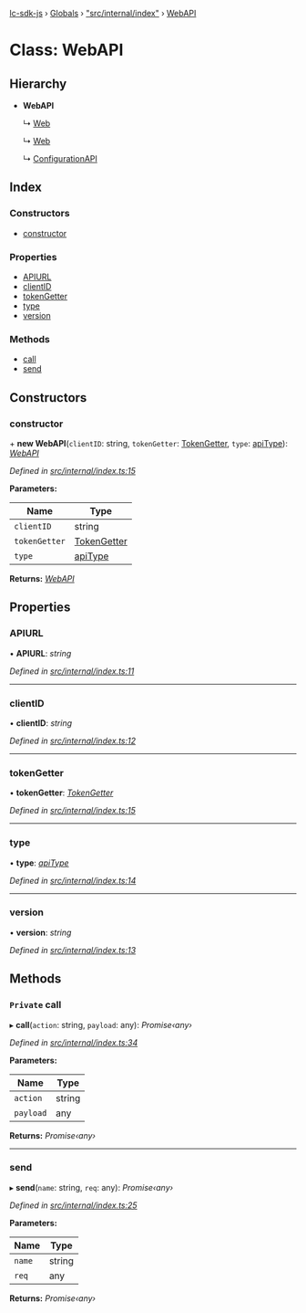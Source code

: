 [lc-sdk-js](../README.md) › [Globals](../globals.md) › ["src/internal/index"](../modules/_src_internal_index_.md) › [WebAPI](_src_internal_index_.webapi.md)

# Class: WebAPI

## Hierarchy

* **WebAPI**

  ↳ [Web](_src_agent_web_.web.md)

  ↳ [Web](_src_customer_web_.web.md)

  ↳ [ConfigurationAPI](_src_configuration_index_.configurationapi.md)

## Index

### Constructors

* [constructor](_src_internal_index_.webapi.md#constructor)

### Properties

* [APIURL](_src_internal_index_.webapi.md#apiurl)
* [clientID](_src_internal_index_.webapi.md#clientid)
* [tokenGetter](_src_internal_index_.webapi.md#tokengetter)
* [type](_src_internal_index_.webapi.md#type)
* [version](_src_internal_index_.webapi.md#version)

### Methods

* [call](_src_internal_index_.webapi.md#private-call)
* [send](_src_internal_index_.webapi.md#send)

## Constructors

###  constructor

\+ **new WebAPI**(`clientID`: string, `tokenGetter`: [TokenGetter](../modules/_src_authorization_index_.md#tokengetter), `type`: [apiType](../modules/_src_internal_index_.md#apitype)): *[WebAPI](_src_internal_index_.webapi.md)*

*Defined in [src/internal/index.ts:15](https://github.com/livechat/lc-sdk-js/blob/38eeefe/src/internal/index.ts#L15)*

**Parameters:**

Name | Type |
------ | ------ |
`clientID` | string |
`tokenGetter` | [TokenGetter](../modules/_src_authorization_index_.md#tokengetter) |
`type` | [apiType](../modules/_src_internal_index_.md#apitype) |

**Returns:** *[WebAPI](_src_internal_index_.webapi.md)*

## Properties

###  APIURL

• **APIURL**: *string*

*Defined in [src/internal/index.ts:11](https://github.com/livechat/lc-sdk-js/blob/38eeefe/src/internal/index.ts#L11)*

___

###  clientID

• **clientID**: *string*

*Defined in [src/internal/index.ts:12](https://github.com/livechat/lc-sdk-js/blob/38eeefe/src/internal/index.ts#L12)*

___

###  tokenGetter

• **tokenGetter**: *[TokenGetter](../modules/_src_authorization_index_.md#tokengetter)*

*Defined in [src/internal/index.ts:15](https://github.com/livechat/lc-sdk-js/blob/38eeefe/src/internal/index.ts#L15)*

___

###  type

• **type**: *[apiType](../modules/_src_internal_index_.md#apitype)*

*Defined in [src/internal/index.ts:14](https://github.com/livechat/lc-sdk-js/blob/38eeefe/src/internal/index.ts#L14)*

___

###  version

• **version**: *string*

*Defined in [src/internal/index.ts:13](https://github.com/livechat/lc-sdk-js/blob/38eeefe/src/internal/index.ts#L13)*

## Methods

### `Private` call

▸ **call**(`action`: string, `payload`: any): *Promise‹any›*

*Defined in [src/internal/index.ts:34](https://github.com/livechat/lc-sdk-js/blob/38eeefe/src/internal/index.ts#L34)*

**Parameters:**

Name | Type |
------ | ------ |
`action` | string |
`payload` | any |

**Returns:** *Promise‹any›*

___

###  send

▸ **send**(`name`: string, `req`: any): *Promise‹any›*

*Defined in [src/internal/index.ts:25](https://github.com/livechat/lc-sdk-js/blob/38eeefe/src/internal/index.ts#L25)*

**Parameters:**

Name | Type |
------ | ------ |
`name` | string |
`req` | any |

**Returns:** *Promise‹any›*
